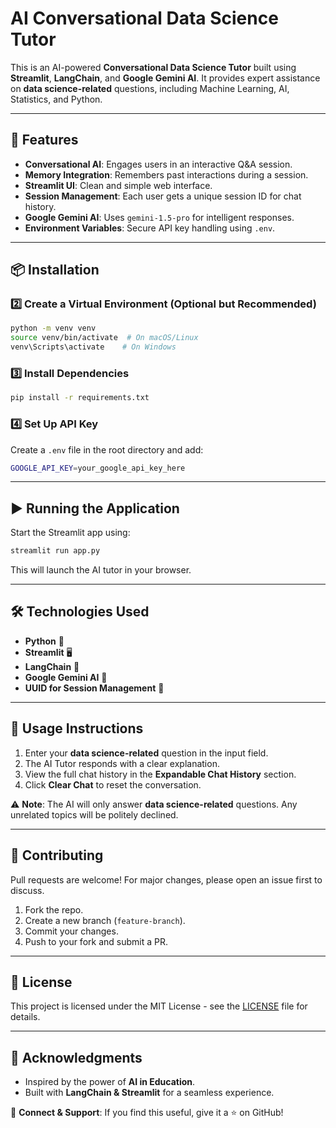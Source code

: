 # AI Conversational Data Science Tutor

This is an AI-powered **Conversational Data Science Tutor** built using **Streamlit**, **LangChain**, and **Google Gemini AI**. It provides expert assistance on **data science-related** questions, including Machine Learning, AI, Statistics, and Python.

---

## 🚀 Features
- **Conversational AI**: Engages users in an interactive Q&A session.
- **Memory Integration**: Remembers past interactions during a session.
- **Streamlit UI**: Clean and simple web interface.
- **Session Management**: Each user gets a unique session ID for chat history.
- **Google Gemini AI**: Uses `gemini-1.5-pro` for intelligent responses.
- **Environment Variables**: Secure API key handling using `.env`.

---

## 📦 Installation

### 2️⃣ Create a Virtual Environment (Optional but Recommended)
```sh
python -m venv venv
source venv/bin/activate  # On macOS/Linux
venv\Scripts\activate    # On Windows
```

### 3️⃣ Install Dependencies
```sh
pip install -r requirements.txt
```

### 4️⃣ Set Up API Key
Create a `.env` file in the root directory and add:
```sh
GOOGLE_API_KEY=your_google_api_key_here
```

---

## ▶️ Running the Application
Start the Streamlit app using:
```sh
streamlit run app.py
```

This will launch the AI tutor in your browser.

---

## 🛠️ Technologies Used
- **Python** 🐍
- **Streamlit** 🖥️
- **LangChain** 🧠
- **Google Gemini AI** 🤖
- **UUID for Session Management** 🔑

---

## 📝 Usage Instructions
1. Enter your **data science-related** question in the input field.
2. The AI Tutor responds with a clear explanation.
3. View the full chat history in the **Expandable Chat History** section.
4. Click **Clear Chat** to reset the conversation.

⚠️ **Note**: The AI will only answer **data science-related** questions. Any unrelated topics will be politely declined.

---

## 🤝 Contributing
Pull requests are welcome! For major changes, please open an issue first to discuss.

1. Fork the repo.
2. Create a new branch (`feature-branch`).
3. Commit your changes.
4. Push to your fork and submit a PR.

---

## 📜 License
This project is licensed under the MIT License - see the [LICENSE](LICENSE) file for details.

---

## 🌟 Acknowledgments
- Inspired by the power of **AI in Education**.
- Built with **LangChain & Streamlit** for a seamless experience.

🔗 **Connect & Support**: If you find this useful, give it a ⭐ on GitHub!

